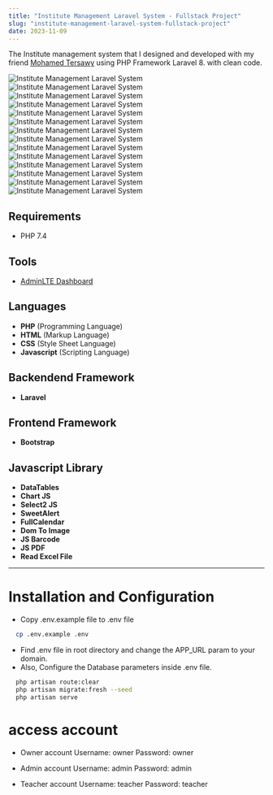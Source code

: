 ```yaml
---
title: "Institute Management Laravel System - Fullstack Project"
slug: "institute-management-laravel-system-fullstack-project"
date: 2023-11-09
---
```

The Institute management system that I designed and developed with my friend [Mohamed Tersawy](https://github.com/Tersawy) using PHP Framework Laravel 8.
with clean code.

![Institute Management Laravel System](/blog/img/portfolio/courses/login.jpeg "Institute Management Laravel System")
![Institute Management Laravel System](/blog/img/portfolio/courses/dashboard.jpeg "Institute Management Laravel System")
![Institute Management Laravel System](/blog/img/portfolio/courses/settings.jpeg "Institute Management Laravel System")
![Institute Management Laravel System](/blog/img/portfolio/courses/create_settings.jpeg "Institute Management Laravel System")
![Institute Management Laravel System](/blog/img/portfolio/courses/users.jpeg "Institute Management Laravel System")
![Institute Management Laravel System](/blog/img/portfolio/courses/create_user.jpeg "Institute Management Laravel System")
![Institute Management Laravel System](/blog/img/portfolio/courses/teachers.jpeg "Institute Management Laravel System")
![Institute Management Laravel System](/blog/img/portfolio/courses/create_teacher.jpeg "Institute Management Laravel System")
![Institute Management Laravel System](/blog/img/portfolio/courses/students.jpeg "Institute Management Laravel System")
![Institute Management Laravel System](/blog/img/portfolio/courses/import_students.jpeg "Institute Management Laravel System")
![Institute Management Laravel System](/blog/img/portfolio/courses/courses.jpeg "Institute Management Laravel System")
![Institute Management Laravel System](/blog/img/portfolio/courses/create_course.jpeg "Institute Management Laravel System")
![Institute Management Laravel System](/blog/img/portfolio/courses/edit_event.jpeg "Institute Management Laravel System")
![Institute Management Laravel System](/blog/img/portfolio/courses/color_platte.jpeg "Institute Management Laravel System")

## Requirements
- PHP 7.4


## Tools
- [AdminLTE Dashboard](https://adminlte.io/)

## Languages
- **PHP** (Programming Language)
- **HTML** (Markup Language)
- **CSS** (Style Sheet Language)
- **Javascript** (Scripting Language)

## Backendend Framework
- **Laravel**

## Frontend Framework
- **Bootstrap**

## Javascript Library
- **DataTables**
- **Chart JS**
- **Select2 JS**
- **SweetAlert**
- **FullCalendar**
- **Dom To Image**
- **JS Barcode**
- **JS PDF**
- **Read Excel File**

---

# Installation and Configuration
- Copy .env.example file to .env file
```bash
  cp .env.example .env
```
- Find .env file in root directory and change the APP_URL param to your domain.
- Also, Configure the Database parameters inside .env file.

```bash
  php artisan route:clear
  php artisan migrate:fresh --seed
  php artisan serve
```

# access account
- Owner account
Username: owner
Password: owner

- Admin account
Username: admin
Password: admin

- Teacher account
Username: teacher
Password: teacher